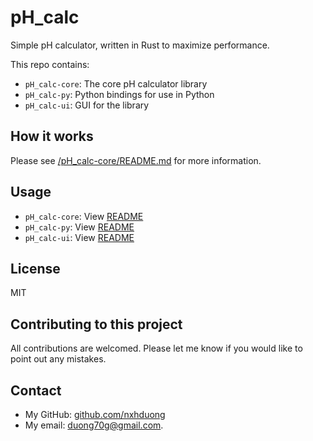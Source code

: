 # pH_calc
Simple pH calculator, written in Rust to maximize performance.

This repo contains:
- `pH_calc-core`: The core pH calculator library
- `pH_calc-py`: Python bindings for use in Python
- `pH_calc-ui`: GUI for the library
## How it works
Please see [/pH_calc-core/README.md](./pH_calc-core/README.md) for more information.
## Usage
- `pH_calc-core`: View [README](./pH_calc-core/README.md)
- `pH_calc-py`: View [README](./pH_calc-py/README.md)
- `pH_calc-ui`: View [README](./pH_calc-ui/README.md)
## License
MIT
## Contributing to this project
All contributions are welcomed. Please let me know if you would like to point out any mistakes.
## Contact
- My GitHub: [github.com/nxhduong](https://github.com/nxhduong)
- My email: duong70g@gmail.com.